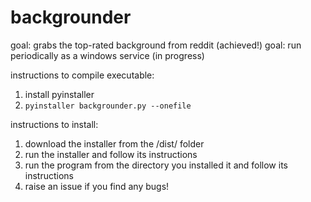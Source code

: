 # backgrounder
goal: grabs the top-rated background from reddit (achieved!)
goal: run periodically as a windows service (in progress)

instructions to compile executable:
1) install pyinstaller
2) `pyinstaller backgrounder.py --onefile`

instructions to install:
1) download the installer from the /dist/ folder
2) run the installer and follow its instructions
3) run the program from the directory you installed it and follow its instructions
4) raise an issue if you find any bugs!
